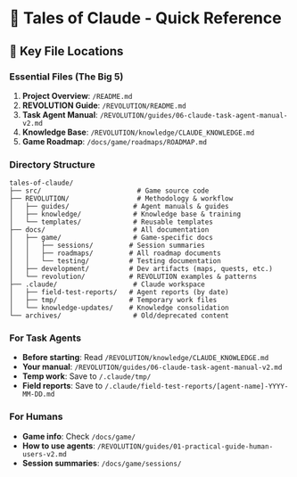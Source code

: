 # 🚀 Tales of Claude - Quick Reference

## 📍 Key File Locations

### Essential Files (The Big 5)
1. **Project Overview**: `/README.md`
2. **REVOLUTION Guide**: `/REVOLUTION/README.md`
3. **Task Agent Manual**: `/REVOLUTION/guides/06-claude-task-agent-manual-v2.md`
4. **Knowledge Base**: `/REVOLUTION/knowledge/CLAUDE_KNOWLEDGE.md`
5. **Game Roadmap**: `/docs/game/roadmaps/ROADMAP.md`

### Directory Structure
```
tales-of-claude/
├── src/                        # Game source code
├── REVOLUTION/                 # Methodology & workflow
│   ├── guides/                # Agent manuals & guides
│   ├── knowledge/             # Knowledge base & training
│   └── templates/             # Reusable templates
├── docs/                      # All documentation
│   ├── game/                  # Game-specific docs
│   │   ├── sessions/         # Session summaries
│   │   ├── roadmaps/         # All roadmap documents
│   │   └── testing/          # Testing documentation
│   ├── development/          # Dev artifacts (maps, quests, etc.)
│   └── revolution/           # REVOLUTION examples & patterns
├── .claude/                   # Claude workspace
│   ├── field-test-reports/   # Agent reports (by date)
│   ├── tmp/                  # Temporary work files
│   └── knowledge-updates/    # Knowledge consolidation
└── archives/                  # Old/deprecated content
```

### For Task Agents
- **Before starting**: Read `/REVOLUTION/knowledge/CLAUDE_KNOWLEDGE.md`
- **Your manual**: `/REVOLUTION/guides/06-claude-task-agent-manual-v2.md`
- **Temp work**: Save to `/.claude/tmp/`
- **Field reports**: Save to `/.claude/field-test-reports/[agent-name]-YYYY-MM-DD.md`

### For Humans
- **Game info**: Check `/docs/game/`
- **How to use agents**: `/REVOLUTION/guides/01-practical-guide-human-users-v2.md`
- **Session summaries**: `/docs/game/sessions/`

